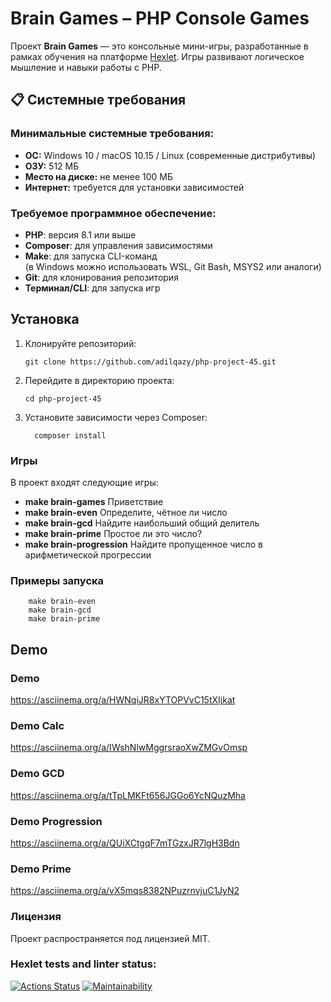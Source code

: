 # Brain Games – PHP Console Games

Проект **Brain Games** — это консольные мини-игры, разработанные в рамках обучения на платформе [Hexlet](https://ru.hexlet.io). Игры развивают логическое мышление и навыки работы с PHP.

## 📋 Системные требования

### Минимальные системные требования:

- **ОС:** Windows 10 / macOS 10.15 / Linux (современные дистрибутивы)
- **ОЗУ:** 512 МБ
- **Место на диске:** не менее 100 МБ
- **Интернет:** требуется для установки зависимостей

### Требуемое программное обеспечение:

- **PHP**: версия 8.1 или выше
- **Composer**: для управления зависимостями
- **Make**: для запуска CLI-команд  
  (в Windows можно использовать WSL, Git Bash, MSYS2 или аналоги)
- **Git**: для клонирования репозитория
- **Терминал/CLI**: для запуска игр

## Установка

1. Клонируйте репозиторий:

   ```
   git clone https://github.com/adilqazy/php-project-45.git
   ```
2. Перейдите в директорию проекта:

      ```
    cd php-project-45
      ```

3. Установите зависимости через Composer:

    ```
      composer install
    ```

### Игры
В проект входят следующие игры:

* **make brain-games**	Приветствие
* **make brain-even**	Определите, чётное ли число
* **make brain-gcd**	Найдите наибольший общий делитель
* **make brain-prime**	Простое ли это число?
* **make brain-progression**	Найдите пропущенное число в арифметической прогрессии

### Примеры запуска

```
    make brain-even
    make brain-gcd
    make brain-prime
```

## Demo
### Demo
https://asciinema.org/a/HWNqiJR8xYTOPVvC15tXIjkat  
### Demo Calc
https://asciinema.org/a/IWshNlwMggrsraoXwZMGvOmsp  
### Demo GCD
https://asciinema.org/a/tTpLMKFt656JGGo6YcNQuzMha  
### Demo Progression
https://asciinema.org/a/QUiXCtgqF7mTGzxJR7lgH3Bdn  
### Demo Prime
https://asciinema.org/a/vX5mqs8382NPuzrnvjuC1JyN2  

### Лицензия
Проект распространяется под лицензией MIT.

### Hexlet tests and linter status:
[![Actions Status](https://github.com/adilqazy/php-project-45/actions/workflows/hexlet-check.yml/badge.svg)](https://github.com/adilqazy/php-project-45/actions)
[![Maintainability](https://api.codeclimate.com/v1/badges/c366048874fde8ce9587/maintainability)](https://codeclimate.com/github/adilqazy/php-project-45/maintainability)